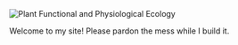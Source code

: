 
<img align="center" alt="Plant Functional and Physiological Ecology" src="">

Welcome to my site! Please pardon the mess while I build it. 
